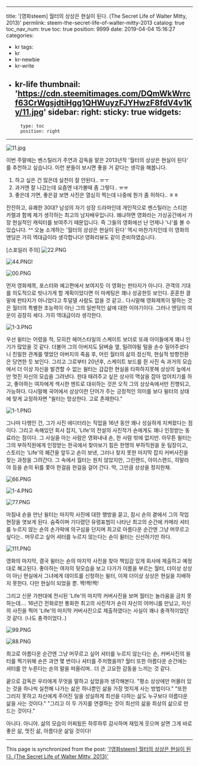 
---
title: '[영화steem] 월터의 상상은 현실이 된다. (The Secret Life of Walter Mitty, 2013)'
permlink: steem-the-secret-life-of-walter-mitty-2013
catalog: true
toc_nav_num: true
toc: true
position: 9999
date: 2019-04-04 15:16:27
categories:
- kr
tags:
- kr
- kr-newbie
- kr-write
- kr-life
thumbnail: 'https://cdn.steemitimages.com/DQmWkWrrcf63CrWgsjdtiHgg1QHWuyzFJYHwzF8fdV4v1Ky/11.jpg'
sidebar:
    right:
        sticky: true
widgets:
    -
        type: toc
        position: right
---


![11.jpg](https://cdn.steemitimages.com/DQmWkWrrcf63CrWgsjdtiHgg1QHWuyzFJYHwzF8fdV4v1Ky/11.jpg)

이번 주말에는 벤스틸러가 주연과 감독을 맡은 2013년작 '월터의 상상은 현실이 된다' 를 추천하고 싶습니다. 이런 분들이 보시면 좋을 거 같다는 생각을 해봅니다.

1. 하고 싶은 건 많은데 실천이 잘 안된다.. ㅠㅜ
2. 과거엔 잘 나갔는데 요즘엔 내가볼때 좀 그렇다.. ㅠㅠ
3. 좋은데 가면, 좋은걸 보면 사진은 열심히 찍는데 나중에 뭔가 좀 허하다.. ㅎㅎ

잔잔하고, 유쾌한 30대? 남성의 자기 성장 드라마인데 개인적으로 벤스틸러는 스티븐 카렐과 함께 제가 생각하는 최고의 남자배우입니다. 왜냐하면 영화라는 가상공간에서 가장 현실적인 캐릭터를 보여주기 때문입니다. 즉 그들의 영화에선 난 언제나 '나'를 볼 수 있습니다. ^^ 오늘 소개하는 '월터의 상상은 현실이 된다' 역시 마찬가지인데 이 영화의 엔딩은 가히 역대급이라 생각합니다! 영화리뷰도 같이 준비하였습니다.


[스포일러 주의]
![22.PNG](https://cdn.steemitimages.com/DQmSyMEvvyXh8Ce1qpD4iXXwYVQLT8NCwHg5dCZKrA4yPhk/22.PNG)

 ![44.PNG](https://cdn.steemitimages.com/DQmcCvtPVJShbm6ZRqqykd5FRYEgxiDtEdaQU9w9Yr7f5HK/44.PNG)!

![00.PNG](https://cdn.steemitimages.com/DQmbx3w3K46PEyRWeA9khMrVrRx6zrtHXiiTV9LM5gYJL7q/00.PNG)

먼저 영화제목, 포스터와 예고편에서 보여지듯 이 영화는 판타지가 아니다. 관객의 기대를 의도적으로 빗나가게 할 계획이었다면 이 마케팅은 꽤나 성공한듯 보인다. 훈훈한 결말에 판타지가 아니었다고 투덜댈 사람도 없을 것 같고.. 다시말해 영화제목이 말하는 것은 월터의 특별한 초능력이 아닌 그의 일반적인 삶에 대한 이야기이다. 그러나 엔딩의 여운이 굉장히 세다. 가히 역대급이라 생각한다.

![1-3.PNG](https://cdn.steemitimages.com/DQmazZLM4yMJ8b7xVqCZJhA1fSEnqvh67JjYvHm9WvJFd5B/1-3.PNG)

우선 윌터는 어렸을 적, 모히칸 헤어스타일의 스케이트 보더로 또래 아이들에게 꽤나 인기가 많았을 것 같다. 더불어 그의 아버지도 닭벼슬 옆, 밀려야될 털을 손수 밀어주셨다니 친밀한 관계를 맺었던 아버지의 죽음 후, 어린 월터의 삶의 정신적, 현실적 방향전환은 당연한 듯 보인다. 그리고 그로부터 20년후, 스케이트 보드를 쥔 사진 속 과거의 모습에서 더 이상 자신을 발견할 수 없는 윌터는 갑갑한 현실을 타파하지못해 상상의 늪에서만 멋진 자신의 모습을 그려낸다. 한대 때려주고 싶은 상사의 멱살을 잡아 업어치기를 하고, 좋아하는 여자에게 섹시한 멘트로 대쉬하는 것은 오직 그의 상상속에서만 진행되고, 가능하다. 다시말해 국어에서 상상이란 단어가 주는 긍정적인 의미를 보다 윌터의 상태에 맞게 교정하자면 "윌터는 망상한다. 고로 존재한다."

![1-1.PNG](https://cdn.steemitimages.com/DQmUSsdGxouoouAhHbirwKNmi6rCHkBA8qs6PDJmbQwWaqM/1-1.PNG)

그나마 다행인 건, 그가 사진 에디터라는 직업을 16년 동안 꽤나 성실하게 지켜왔다는 점이다. 그리고 속해있던 회사 잡지, 'Life'의 전설의 사진작가 숀에게도 꽤나 인정받는 동료라는 점이다. 그 사실을 아는 사람은 영화내내 숀, 한 사람 밖에 없지만. 아무튼 윌터는 그의 부하직원에게 인정받는 한국에서 찾아보기 힘든 한명의 부하직원을 둔 팀장이고, 스토리는 'Life'의 폐간을 앞두고 숀이 보낸, 그러나 찾지 못한 마지막 잡지 커버사진을 찾는 과정을 그려간다. 그 속에서 월터는 원치 않았지만, 그린랜드, 아이스랜드, 히말라야 등을 숀의 뒤를 쫓아 한걸음 한걸음 걸어 간다. 딱, 그만큼 상상을 정지한채.

![66.PNG](https://cdn.steemitimages.com/DQmeD5r2nYH8src99BKzGVcZgSLWkaxeTnVBKDVArXG41TD/66.PNG)

![1-4.PNG](https://cdn.steemitimages.com/DQmaDqnbv2yZL9bVpwmJjhEZXFUyncGq8eqHqSFev2b6RcQ/1-4.PNG)

![77.PNG](https://cdn.steemitimages.com/DQmc1hznAauxhQkCtJhcNad2njoWK2N2pVa8aFgB4CXn4vi/77.PNG)

마침내 숀을 만난 윌터는 마지막 사진에 대한 행방을 묻고, 잠시 숀의 곁에서 그의 작업현장을 엿보게 된다. 숨죽이며 기다렸던 유령표범이 나타난 최고의 순간에 카메라 셔터를 누르지 않는 숀의 손가락에 의구심을 던지며 최고로 아름다운 순간엔 그냥 머무르고 싶다는.. 
머무르고 싶어 셔터를 누르지 않는다는 숀이 윌터는 신선하기만 하다.

![111.PNG](https://cdn.steemitimages.com/DQmZwKDHi4abYTCYhkQVh32jBEhgsAiQ6EEKaQTe2iMLNZ7/111.PNG)

영화의 마지막, 결국 윌터는 숀의 마지막 사진을 찾아 책임감 있게 회사에 제출하고 예정대로 해고된다. 좋아하는 여자의 뒷모습을 보고 다가가 이름을 부르는 월터, 
더이상 상상이 아닌 현실에서 그녀에게 데이트를 신청하는 윌터, 
이제 더이상 상상은 현실을 지배하지 못한다. 
다만 현실이 되었을 뿐. 
짝!짝!짝!

그리고 신문 가판대에 전시된 'Life'의 마지막 커버사진을 보며 월터는 놀라움을 금치 못하는데.... 16년간 전화로만 통화한 최고의 사진작가 숀이 자신의 어머니를 만났고, 자신의 사진을 찍어 'Life'의 마지막 커버사진으로 제출하였다는 사실이 꽤나 충격적이었던 것 같다. (나도 충격이었다..) 

![99.PNG](https://cdn.steemitimages.com/DQmbtYKVAgK7KEByGb6CVmKgvcFiN9zLUiaXUvPi4v4VGo4/99.PNG)

![88.PNG](https://cdn.steemitimages.com/DQmSeE99oqZXRq6SVMc7DbVhgK8m63XTLzv4mjPsxp9dWuE/88.PNG)

최고로 아름다운 순간엔 그냥 머무르고 싶어 셔터를 누르지 않는다는 숀,
커버사진의 윌터를 찍기위해 숀은 과연 몇 번이나 셔터를 주저했을까? 
월터 또한 아름다운 순간에는 셔터를 안 누른다는 숀의 말을 떠올리며.. 
더 큰 고요한 감동을 느끼는 것 같다.

끝으로 감독은 우리에게 무엇을 말하고 싶었을까 생각해본다.
"평소 상상에만 머물러 있는 것을 하나씩 실천해 나가는 삶은 하나뿐인 삶을 가장 멋지게 사는 방법이다."
"또한 그러지 못하고 자신에게 주어진 일을 성실하게 최선을 다하는 삶도 누구보다 아름다운 삶을 사는 것이다."
"그리고 이 두 가지를 연결하는 것이 최선의 삶을 최상의 삶으로 만드는 것이다."

아니다. 아니야.
삶의 모습이 어찌됬든 하루하루 감사하며 재밌게 웃으며 살면 
그게 바로 좋은 삶, 멋진 삶, 아름다운 삶일 것이다!

- - -

This page is synchronized from the post: ['[영화steem] 월터의 상상은 현실이 된다. (The Secret Life of Walter Mitty, 2013)'](https://steemit.com/@coreabeforekorea/steem-the-secret-life-of-walter-mitty-2013)
